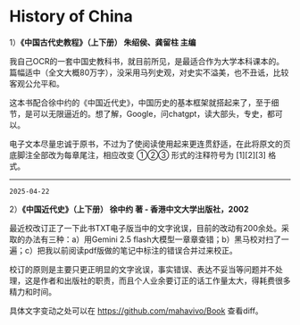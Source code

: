 # History of China

1）**《中国古代史教程》（上下册） 朱绍侯、龚留柱 主编**

我自己OCR的一套中国史教科书，就目前所见，是最适合作为大学本科课本的。篇幅适中（全文大概80万字），没采用马列史观，对史实不溢美，也不丑诋，比较客观公允平和。

这本书配合徐中约的《中国近代史》，中国历史的基本框架就搭起来了，至于细节，是可以无限逼近的。想了解，Google，问chatgpt，读大部头，专史，都可以。

电子文本尽量忠诚于原书，不过为了使阅读使用起来更连贯舒适，在此将原文的页底脚注全部改为每章尾注，相应改变 ①②③ 形式的注释符号为 [1][2][3] 格式。

***

`2025-04-22`

2）**《中国近代史》（上下册） 徐中约 著 - 香港中文大学出版社，2002**

最近校改订正了一下此书TXT电子版当中的文字讹误，目前的改动有200余处。采取的办法有三种：a）用Gemini 2.5 flash大模型一章章查错；b）黑马校对扫了一遍；c）把我以前阅读pdf版做的笔记中标注的错误合并过来校正。

校订的原则是主要只更正明显的文字讹误，事实错误、表达不妥当等问题并不处理，这是作者和出版社的职责，而且个人业余要订正的话工作量太大，得耗费很多精力和时间。

具体文字变动之处可以在 https://github.com/mahavivo/Book 查看diff。